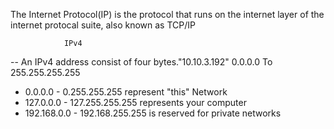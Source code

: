 The Internet Protocol(IP) is the protocol that runs on the internet layer of the internet protocal suite, also known as TCP/IP

				IPv4
-- An IPv4 address consist of four bytes."10.10.3.192"
0.0.0.0 To 255.255.255.255
				
- 0.0.0.0 - 0.255.255.255 represent "this" Network
- 127.0.0.0 - 127.255.255.255 represents your computer
- 192.168.0.0 - 192.168.255.255 is reserved for private networks